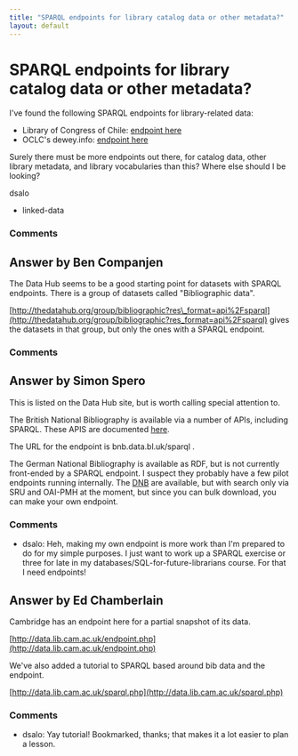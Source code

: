 ```yaml
---
title: "SPARQL endpoints for library catalog data or other metadata?"
layout: default
---
```

SPARQL endpoints for library catalog data or other metadata?
=====================
I've found the following SPARQL endpoints for library-related data:

-   Library of Congress of Chile: [endpoint
    here](http://datos.bcn.cl/sparql)
-   OCLC's dewey.info: [endpoint here](http://dewey.info/sparql.php)

Surely there must be more endpoints out there, for catalog data, other
library metadata, and library vocabularies than this? Where else should
I be looking?

dsalo

<ul class="tags"><li class="tag">linked-data</li></ul>

### Comments ###


Answer by Ben Companjen
----------------
The Data Hub seems to be a good starting point for datasets with SPARQL
endpoints. There is a group of datasets called "Bibliographic data".

[http://thedatahub.org/group/bibliographic?res\_format=api%2Fsparql](http://thedatahub.org/group/bibliographic?res_format=api%2Fsparql)
gives the datasets in that group, but only the ones with a SPARQL
endpoint.

### Comments ###

Answer by Simon Spero
----------------
This is listed on the Data Hub site, but is worth calling special
attention to.

The British National Bibliography is available via a number of APIs,
including SPARQL. These APIS are documented
[here](http://www.bl.uk/bibliographic/datafree.html).

The URL for the endpoint is bnb.data.bl.uk/sparql .

The German National Bibliography is available as RDF, but is not
currently front-ended by a SPARQL endpoint. I suspect they probably have
a few pilot endpoints running internally. The
[DNB](http://www.dnb.de/EN/Service/DigitaleDienste/LinkedData/linkeddata_node.html)
are available, but with search only via SRU and OAI-PMH at the moment,
but since you can bulk download, you can make your own endpoint.

### Comments ###
* dsalo: Heh, making my own endpoint is more work than I'm prepared to do for my
simple purposes. I just want to work up a SPARQL exercise or three for
late in my databases/SQL-for-future-librarians course. For that I need
endpoints!

Answer by Ed Chamberlain
----------------
Cambridge has an endpoint here for a partial snapshot of its data.

[http://data.lib.cam.ac.uk/endpoint.php](http://data.lib.cam.ac.uk/endpoint.php)

We've also added a tutorial to SPARQL based around bib data and the
endpoint.

[http://data.lib.cam.ac.uk/sparql.php](http://data.lib.cam.ac.uk/sparql.php)

### Comments ###
* dsalo: Yay tutorial! Bookmarked, thanks; that makes it a lot easier to plan a
lesson.

